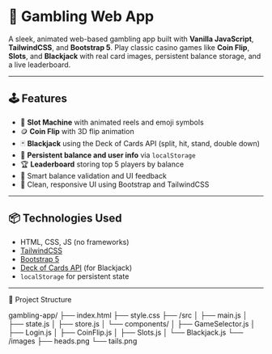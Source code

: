 
# 🎲 Gambling Web App

A sleek, animated web-based gambling app built with **Vanilla JavaScript**, **TailwindCSS**, and **Bootstrap 5**. Play classic casino games like **Coin Flip**, **Slots**, and **Blackjack** with real card images, persistent balance storage, and a live leaderboard.

---

## 🕹️ Features

- 🎰 **Slot Machine** with animated reels and emoji symbols  
- 🪙 **Coin Flip** with 3D flip animation  
- 🃏 **Blackjack** using the Deck of Cards API (split, hit, stand, double down)  
- 💾 **Persistent balance and user info** via `localStorage`  
- 🏆 **Leaderboard** storing top 5 players by balance  
- 🧠 Smart balance validation and UI feedback  
- 🎨 Clean, responsive UI using Bootstrap and TailwindCSS

---

## 📦 Technologies Used

- HTML, CSS, JS (no frameworks)
- [TailwindCSS](https://tailwindcss.com/)
- [Bootstrap 5](https://getbootstrap.com/)
- [Deck of Cards API](https://deckofcardsapi.com/) (for Blackjack)
- `localStorage` for persistent state

---

📁 Project Structure

gambling-app/
├── index.html
├── style.css
├── /src
│   ├── main.js
│   ├── state.js
│   ├── store.js
│   └── components/
│       ├── GameSelector.js
│       ├── Login.js
│       ├── CoinFlip.js
│       ├── Slots.js
│       └── Blackjack.js
└── /images
    ├── heads.png
    └── tails.png

